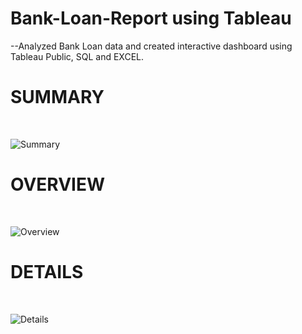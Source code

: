 # Bank-Loan-Report using Tableau
--Analyzed Bank Loan data and created interactive dashboard using Tableau Public, SQL and EXCEL.
<br>
# SUMMARY
<br>

![Summary](https://github.com/Akhilesh899/Bank-Loan-Report/assets/92246700/4c1c8675-e4f6-48d7-b68c-1767d3dd5166)
<br>

# OVERVIEW
<br>

![Overview](https://github.com/Akhilesh899/Bank-Loan-Report/assets/92246700/5d271c40-4f07-4275-b203-d0c77f8352cf)
<br>

# DETAILS
<br>

![Details](https://github.com/Akhilesh899/Bank-Loan-Report/assets/92246700/0a0debcf-00ed-4bcc-85ec-49a71eea32a2)
